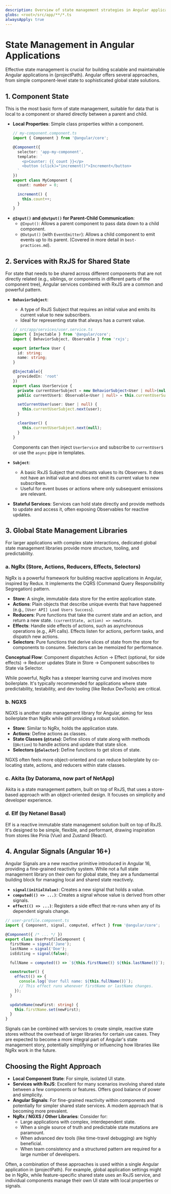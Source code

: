 ```yaml
---
description: Overview of state management strategies in Angular applications.
globs: <root>/src/app/**/*.ts
alwaysApply: true
---
```


# State Management in Angular Applications

Effective state management is crucial for building scalable and maintainable Angular applications in {projectPath}. Angular offers several approaches, from simple component-level state to sophisticated global state solutions.

## 1. Component State

This is the most basic form of state management, suitable for data that is local to a component or shared directly between a parent and child.

-   **Local Properties**: Simple class properties within a component.
    ```typescript
    // my-component.component.ts
    import { Component } from '@angular/core';

    @Component({
      selector: 'app-my-component',
      template: `
        <p>Counter: {{ count }}</p>
        <button (click)="increment()">Increment</button>
      `
    })
    export class MyComponent {
      count: number = 0;

      increment() {
        this.count++;
      }
    }
    ```
-   **`@Input()` and `@Output()` for Parent-Child Communication**:
    -   `@Input()`: Allows a parent component to pass data down to a child component.
    -   `@Output()` (with `EventEmitter`): Allows a child component to emit events up to its parent.
    (Covered in more detail in `best-practices.md`).

## 2. Services with RxJS for Shared State

For state that needs to be shared across different components that are not directly related (e.g., siblings, or components in different parts of the component tree), Angular services combined with RxJS are a common and powerful pattern.

-   **`BehaviorSubject`**:
    -   A type of RxJS Subject that requires an initial value and emits its current value to new subscribers.
    -   Ideal for representing state that always has a current value.
    ```typescript
    // src/app/services/user.service.ts
    import { Injectable } from '@angular/core';
    import { BehaviorSubject, Observable } from 'rxjs';

    export interface User {
      id: string;
      name: string;
    }

    @Injectable({
      providedIn: 'root'
    })
    export class UserService {
      private currentUserSubject = new BehaviorSubject<User | null>(null);
      public currentUser$: Observable<User | null> = this.currentUserSubject.asObservable();

      setCurrentUser(user: User | null) {
        this.currentUserSubject.next(user);
      }

      clearUser() {
        this.currentUserSubject.next(null);
      }
    }
    ```
    Components can then inject `UserService` and subscribe to `currentUser$` or use the `async` pipe in templates.

-   **`Subject`**:
    -   A basic RxJS Subject that multicasts values to its Observers. It does not have an initial value and does not emit its current value to new subscribers.
    -   Useful for event buses or actions where only subsequent emissions are relevant.

-   **Stateful Services**: Services can hold state directly and provide methods to update and access it, often exposing Observables for reactive updates.

## 3. Global State Management Libraries

For larger applications with complex state interactions, dedicated global state management libraries provide more structure, tooling, and predictability.

### a. NgRx (Store, Actions, Reducers, Effects, Selectors)

NgRx is a powerful framework for building reactive applications in Angular, inspired by Redux. It implements the CQRS (Command Query Responsibility Segregation) pattern.

-   **Store**: A single, immutable data store for the entire application state.
-   **Actions**: Plain objects that describe unique events that have happened (e.g., `[User API] Load Users Success`).
-   **Reducers**: Pure functions that take the current state and an action, and return a new state. `(currentState, action) => newState`.
-   **Effects**: Handle side effects of actions, such as asynchronous operations (e.g., API calls). Effects listen for actions, perform tasks, and dispatch new actions.
-   **Selectors**: Pure functions that derive slices of state from the store for components to consume. Selectors can be memoized for performance.

**Conceptual Flow**:
Component dispatches Action -> Effect (optional, for side effects) -> Reducer updates State in Store -> Component subscribes to State via Selector.

While powerful, NgRx has a steeper learning curve and involves more boilerplate. It's typically recommended for applications where state predictability, testability, and dev tooling (like Redux DevTools) are critical.

### b. NGXS

NGXS is another state management library for Angular, aiming for less boilerplate than NgRx while still providing a robust solution.
-   **Store**: Similar to NgRx, holds the application state.
-   **Actions**: Define actions as classes.
-   **State Classes (`@State`)**: Define slices of state along with methods (`@Action`) to handle actions and update that state slice.
-   **Selectors (`@Selector`)**: Define functions to get slices of state.

NGXS often feels more object-oriented and can reduce boilerplate by co-locating state, actions, and reducers within state classes.

### c. Akita (by Datorama, now part of NetApp)
Akita is a state management pattern, built on top of RxJS, that uses a store-based approach with an object-oriented design. It focuses on simplicity and developer experience.

### d. Elf (by Netanel Basal)
Elf is a reactive immutable state management solution built on top of RxJS. It's designed to be simple, flexible, and performant, drawing inspiration from stores like Pinia (Vue) and Zustand (React).

## 4. Angular Signals (Angular 16+)

Angular Signals are a new reactive primitive introduced in Angular 16, providing a fine-grained reactivity system. While not a full state management library on their own for global state, they are a fundamental building block for managing local and shared state reactively.

-   **`signal(initialValue)`**: Creates a new signal that holds a value.
-   **`computed(() => ...)`**: Creates a signal whose value is derived from other signals.
-   **`effect(() => ...)`**: Registers a side effect that re-runs when any of its dependent signals change.

```typescript
// user-profile.component.ts
import { Component, signal, computed, effect } from '@angular/core';

@Component({ /* ... */ })
export class UserProfileComponent {
  firstName = signal('Jane');
  lastName = signal('Doe');
  isEditing = signal(false);

  fullName = computed(() => `${this.firstName()} ${this.lastName()}`);

  constructor() {
    effect(() => {
      console.log(`User full name: ${this.fullName()}`);
      // This effect runs whenever firstName or lastName changes.
    });
  }

  updateName(newFirst: string) {
    this.firstName.set(newFirst);
  }
}
```
Signals can be combined with services to create simple, reactive state stores without the overhead of larger libraries for certain use cases. They are expected to become a more integral part of Angular's state management story, potentially simplifying or influencing how libraries like NgRx work in the future.

## Choosing the Right Approach

-   **Local Component State**: For simple, isolated UI state.
-   **Services with RxJS**: Excellent for many scenarios involving shared state between a few components or features. Offers good balance of power and simplicity.
-   **Angular Signals**: For fine-grained reactivity within components and potentially for simpler shared state services. A modern approach that is becoming more prevalent.
-   **NgRx / NGXS / Other Libraries**: Consider for:
    -   Large applications with complex, interdependent state.
    -   When a single source of truth and predictable state mutations are paramount.
    -   When advanced dev tools (like time-travel debugging) are highly beneficial.
    -   When team consistency and a structured pattern are required for a large number of developers.

Often, a combination of these approaches is used within a single Angular application in {projectPath}. For example, global application settings might be in NgRx, while feature-specific shared state uses an RxJS service, and individual components manage their own UI state with local properties or signals.
```
